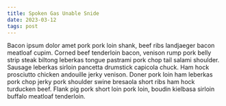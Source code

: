 ```yaml
---
title: Spoken Gas Unable Snide
date: 2023-03-12
tags: post
---
```


Bacon ipsum dolor amet pork pork loin shank, beef ribs landjaeger bacon meatloaf cupim.  Corned beef tenderloin bacon, venison rump pork belly strip steak biltong leberkas tongue pastrami pork chop tail salami shoulder.  Sausage leberkas sirloin pancetta drumstick capicola chuck.  Ham hock prosciutto chicken andouille jerky venison.  Doner pork loin ham leberkas pork chop jerky pork shoulder swine bresaola short ribs ham hock turducken beef.  Flank pig pork short loin pork loin, boudin kielbasa sirloin buffalo meatloaf tenderloin.